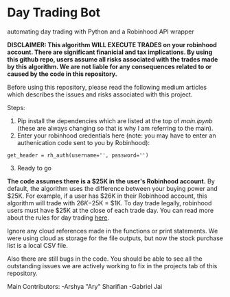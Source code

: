 # Day Trading Bot
automating day trading with Python and a Robinhood API wrapper

**DISCLAIMER:
This algorithm WILL EXECUTE TRADES on your robinhood account. There are significant finanicial and tax implications. By using this github repo, users assume all risks associated with the trades made by this algorithm. We are not liable for any consequences related to or caused by the code in this repository.**

Before using this repository, please read the following medium articles which describes the issues and risks associated with this project.

Steps:

1. Pip install the dependencies which are listed at the top of *main.ipynb* (these are always changing so that is why I am referring to the main).
2. Enter your robinhood credentials here (note: you may have to enter an authenication code sent to you by Robinhood):
  ```
  get_header = rh_auth(username='', password='')
  ```
3. Ready to go

**The code assumes there is a $25K in the user's Robinhood account.** By default, the algorithm uses the difference between your buying power and $25K. For example, if a user has $26K in their Robinhood account, this algorithm will trade with $26K-$25K = $1K. To day trade legally, robinhood users must have $25K at the close of each trade day. You can read more about the rules for day trading [here](https://robinhood.com/us/en/support/articles/pattern-day-trading/). 

Ignore any cloud references made in the functions or print statements. We were using cloud as storage for the file outputs, but now the stock purchase list is a local CSV file. 

Also there are still bugs in the code. You should be able to see all the outstanding issues we are actively working to fix in the projects tab of this repository. 

Main Contributors:
-Arshya "Ary" Sharifian
-Gabriel Jai



